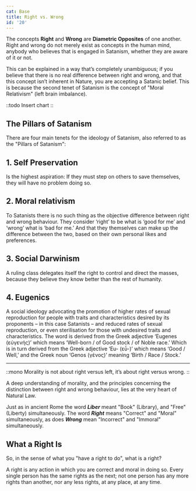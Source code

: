 ```yaml
---
cat: Base
title: Right vs. Wrong
id: '20'
---
```


<youtube id="OGaIi3Bo1hM" params="rel=0&start=10332"></youtube>

<span class="desc">The concepts <b class="font-bold underline">Right</b> and <b class="font-bold underline">Wrong</b> are <b class="font-bold underline">Diametric Opposites</b> of one another. Right and wrong do not merely exist as concepts in the human mind, anybody who believes that is engaged in Satanism, whether they are aware of it or not.</span>

This can be explained in a way that’s completely unambiguous; if you believe that there is no real difference between right and wrong, and that this concept isn’t inherent in Nature, you are accepting a Satanic belief. This is because the second tenet of Satanism is the concept of "Moral Relativism" (left brain imbalance).

::todo
Insert chart
::

## The Pillars of Satanism
There are four main tenets for the ideology of Satanism, also referred to as the "Pillars of Satanism":

## 1. Self Preservation
Is the highest aspiration: If they must step on others to save themselves, they will have no problem doing so.

## 2. Moral relativism
To Satanists there is no such thing as the objective difference between right and wrong behaviour. They consider ‘right’ to be what is ‘good for me’
and ‘wrong’ what is ‘bad for me.’ And that they themselves can make up the difference between the two, based on their own personal likes and preferences.

## 3. Social Darwinism
A ruling class delegates itself the right to control and direct the masses, because they believe they know better than the rest of humanity.

## 4. Eugenics
A social ideology advocating the promotion of higher rates of sexual reproduction for people with traits and characteristics desired by its proponents – in this case Satanists – and reduced rates of sexual reproduction, or even sterilisation for those with undesired traits and characteristics. The word is derived from the Greek adjective ‘Eugenes (εύγενής)’ which means ‘Well-born / of Good stock / of Noble race.’ Which is in turn derived from the Greek adjective ‘Eu- (εὖ-)’ which means ‘Good / Well,’ and the Greek noun ‘Genos (γένος)’ meaning ‘Birth / Race / Stock.’

<hr class="my-8 border-b-4"></span>

::mono
Morality is not about right versus left, it’s about right versus wrong. 
::

<span class="desc">A deep understanding of morality, and the principles concerning the distinction between right and wrong behaviour, lies at the very heart of Natural Law.</span>

Just as in ancient Rome the word **_Liber_** meant "Book" (Library), and "Free" (Liberty) simultaneously. The word **_Right_** means "Correct" and "Moral" simultaneously, as does **_Wrong_** mean "Incorrect" and "Immoral" simultaneously.


## What a Right Is
So, in the sense of what you "have a right to do", what is a right?

A right is any action in which you are correct and moral in doing so. Every single person has the same rights as the next; not one person has any more rights than another, nor any less rights, at any place, at any time.